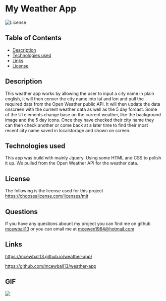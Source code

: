 # My Weather App

![License](https://img.shields.io/static/v1?label=license&message=mit&color=success)

## Table of Contents

-   [Description](#description)
-   [Technologies used](#technologies-used)
-   [Links](#links)
-   [License](#license)

## Description

This weather app works by allowing the user to input a city name in plain english, it will then conver the city name into lat and lon and pull the required data from the Open Weather public API. It will then update the data onscreen with the current weather data as well as the 5 day forcast. Some of the UI elements change base on the current weather, like the background image and the 5 day icons. Once they have checked their city name they can then check another or come back at a later time to find their most recent city name saved in localstorage and shown on screen.

## Technologies used

This app was build with mainly Jquery. Using some HTML and CSS to polish it up. We pulled from the Open Weather API for the weather data.

## License

The following is the license used for this project <br> https://choosealicense.com/licenses/mit

## Questions

If you have any questions abount my project you can find me on github [mcewball13](https://github.com/mcewball13) or you can email me at mcewen1984@hotmail.com

## Links

https://mcewball13.github.io/weather-app/

https://github.com/mcewball13/weather-app

## GIF
![](./assets/images/weather-app.gif)

